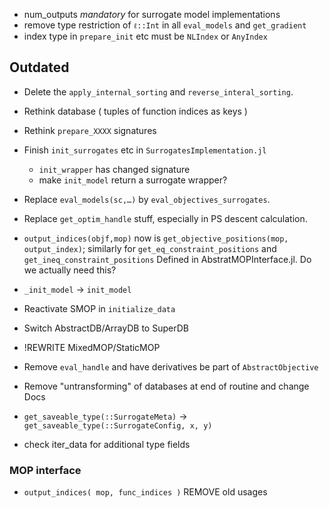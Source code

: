 * num_outputs *mandatory* for surrogate model implementations
* remove type restriction of `ℓ::Int` in all `eval_models` and `get_gradient`
* index type in `prepare_init` etc must be `NLIndex` or `AnyIndex`

## Outdated
* Delete the `apply_internal_sorting` and `reverse_interal_sorting`.
* Rethink database ( tuples of function indices as keys )
* Rethink `prepare_XXXX` signatures
* Finish `init_surrogates` etc in `SurrogatesImplementation.jl`
  - `init_wrapper` has changed signature 
  - make `init_model` return a surrogate wrapper?

* Replace `eval_models(sc,…)` by `eval_objectives_surrogates`.
* Replace `get_optim_handle` stuff, especially in PS descent calculation.

* `output_indices(objf,mop)` now is `get_objective_positions(mop, output_index)`;
  similarly for `get_eq_constraint_positions` and `get_ineq_constraint_positions`
  Defined in AbstratMOPInterface.jl. Do we actually need this?
* `_init_model` -> `init_model`

* Reactivate SMOP in `initialize_data`

* Switch AbstractDB/ArrayDB to SuperDB
* !REWRITE MixedMOP/StaticMOP

* Remove `eval_handle` and have derivatives be part of `AbstractObjective`

* Remove "untransforming" of databases at end of routine and change Docs

* `get_saveable_type(::SurrogateMeta)` -> `get_saveable_type(::SurrogateConfig, x, y)`
* check iter_data for additional type fields

### MOP interface

* `output_indices( mop, func_indices )`
  REMOVE old usages
